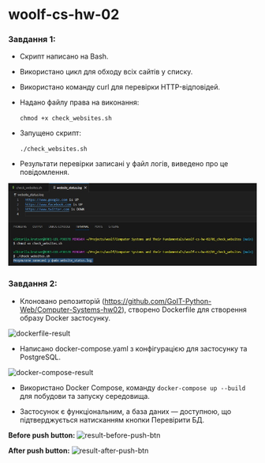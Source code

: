 # woolf-cs-hw-02

### Завдання 1:

- Скрипт написано на Bash.

- Використано цикл для обходу всіх сайтів у списку.

- Використано команду curl для перевірки HTTP-відповідей.

- Надано файлу права на виконання:
    
    ```chmod +x check_websites.sh```

- Запущено скрипт:
    
    ```./check_websites.sh```

- Результати перевірки записані у файл логів, виведено про це повідомлення.

![01_check_websites_results](01_check_websites/01_check_websites_results.jpg)


### Завдання 2:

- Клоновано репозиторій (https://github.com/GoIT-Python-Web/Computer-Systems-hw02), створено Dockerfile для створення образу Docker застосунку.

![dockerfile-result](Computer-Systems-hw02/dockerfile-result.jpg)

- Написано docker-compose.yaml з конфігурацією для застосунку та PostgreSQL.

![docker-compose-result](Computer-Systems-hw02/docker-compose-result.jpg)

- Використано Docker Compose, команду ```docker-compose up --build``` для побудови та запуску середовища.

- Застосунок є функціональним, а база даних — доступною, що підтверджується натисканням кнопки Перевірити БД.

**Before push button:**
![result-before-push-btn](Computer-Systems-hw02/result-before-push-btn.jpg)

**After push button:**
![result-after-push-btn](Computer-Systems-hw02/result-after-push-btn.jpg)
